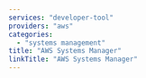 ```yaml
---
services: "developer-tool"
providers: "aws"
categories:
  - "systems management"
title: "AWS Systems Manager"
linkTitle: "AWS Systems Manager"
---
```

